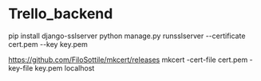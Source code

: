# Trello_backend
pip install django-sslserver
python manage.py runsslserver --certificate cert.pem --key key.pem

https://github.com/FiloSottile/mkcert/releases
mkcert -cert-file cert.pem -key-file key.pem localhost
